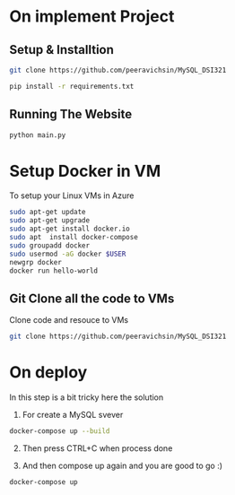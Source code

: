 # On implement Project

## Setup & Installtion

```bash
git clone https://github.com/peeravichsin/MySQL_DSI321
```

```bash
pip install -r requirements.txt
```

## Running The Website

```bash
python main.py
```

# Setup Docker in VM

To setup your Linux VMs in Azure 
```bash
sudo apt-get update
sudo apt-get upgrade
sudo apt-get install docker.io
sudo apt  install docker-compose
sudo groupadd docker
sudo usermod -aG docker $USER
newgrp docker 
docker run hello-world
```

## Git Clone all the code to VMs

Clone code and resouce to VMs
```bash
git clone https://github.com/peeravichsin/MySQL_DSI321
```

# On deploy

In this step is a bit tricky here the solution

1. For create a MySQL svever
```bash
docker-compose up --build
```
2. Then press CTRL+C when process done

3. And then compose up again and you are good to go :)
```bash
docker-compose up
```



